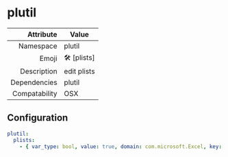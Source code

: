 # plutil

| Attribute     | Value |
|--------------:|----|
| Namespace     | plutil |
| Emoji         | ️🛠️ [plists]  |
| Description   | edit plists |
| Dependencies  | plutil  |
| Compatability | OSX  |

## Configuration

```yml
plutil:
  plists:
    - { var_type: bool, value: true, domain: com.microsoft.Excel, key: kSubUIAppCompletedFirstRunSetup1507 }
```
